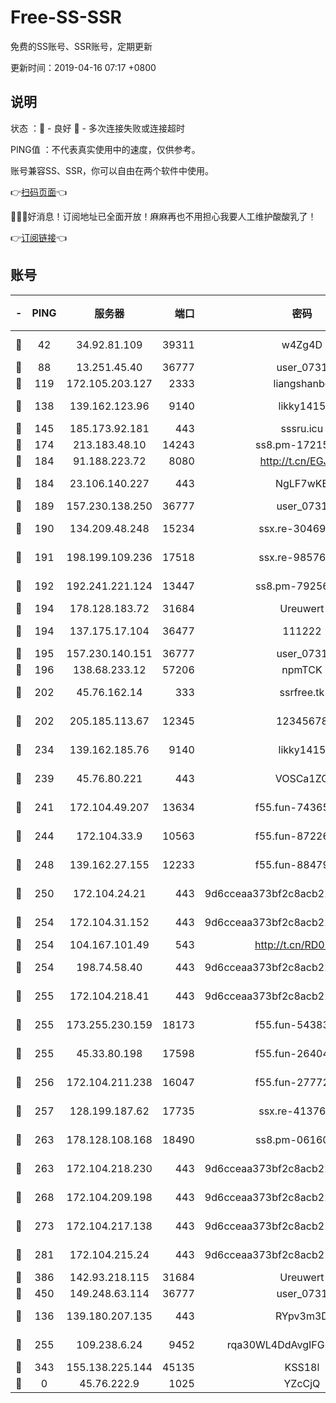 # Free-SS-SSR

免费的SS账号、SSR账号，定期更新

更新时间：2019-04-16 07:17 +0800

## 说明

状态     ：🙂 - 良好 🙁 - 多次连接失败或连接超时

PING值   ：不代表真实使用中的速度，仅供参考。

账号兼容SS、SSR，你可以自由在两个软件中使用。

👉[扫码页面](https://liesauer.github.io/Free-SS-SSR/)👈

🎉🎉🎉好消息！订阅地址已全面开放！麻麻再也不用担心我要人工维护酸酸乳了！

👉[订阅链接](https://www.liesauer.net/yogurt/subscribe?ACCESS_TOKEN=DAYxR3mMaZAsaqUb)👈

## 账号

|-|PING|服务器|端口|密码|加密方式|区域|
|:----:|:----:|:-----:|-----:|:----:|:----:|:----:|
|🙂|42|34.92.81.109|39311|w4Zg4D|chacha20-ietf|US|
|🙂|88|13.251.45.40|36777|user_0731|chacha20|SG|
|🙂|119|172.105.203.127|2333|liangshanbo|chacha20|JP|
|🙂|138|139.162.123.96|9140|likky1415|aes-256-cfb|JP|
|🙂|145|185.173.92.181|443|sssru.icu|rc4-md5|RU|
|🙂|174|213.183.48.10|14243|ss8.pm-17215433|rc4-md5|RU|
|🙂|184|91.188.223.72|8080|http://t.cn/EGJIyrl|rc4-md5|RU|
|🙂|184|23.106.140.227|443|NgLF7wKB|aes-256-cfb|US|
|🙂|189|157.230.138.250|36777|user_0731|chacha20|US|
|🙂|190|134.209.48.248|15234|ssx.re-30469029|aes-256-cfb|US|
|🙂|191|198.199.109.236|17518|ssx.re-98576674|aes-256-cfb|US|
|🙂|192|192.241.221.124|13447|ss8.pm-79256086|aes-256-cfb|US|
|🙂|194|178.128.183.72|31684|Ureuwert|chacha20|US|
|🙂|194|137.175.17.104|36477|111222|aes-256-cfb|US|
|🙂|195|157.230.140.151|36777|user_0731|chacha20|US|
|🙂|196|138.68.233.12|57206|npmTCK|rc4-md5|US|
|🙂|202|45.76.162.14|333|ssrfree.tk|aes-256-cfb|SG|
|🙂|202|205.185.113.67|12345|12345678|aes-256-cfb|US|
|🙂|234|139.162.185.76|9140|likky1415|aes-256-cfb|DE|
|🙂|239|45.76.80.221|443|VOSCa1ZG|aes-256-cfb|DE|
|🙂|241|172.104.49.207|13634|f55.fun-74365976|aes-256-cfb|SG|
|🙂|244|172.104.33.9|10563|f55.fun-87226397|aes-256-cfb|SG|
|🙂|248|139.162.27.155|12233|f55.fun-88479608|aes-256-cfb|SG|
|🙂|250|172.104.24.21|443|9d6cceaa373bf2c8acb22e60b6a58be6|aes-256-cfb|US|
|🙂|254|172.104.31.152|443|9d6cceaa373bf2c8acb22e60b6a58be6|aes-256-cfb|US|
|🙂|254|104.167.101.49|543|http://t.cn/RD0D7sx|rc4-md5|CA|
|🙂|254|198.74.58.40|443|9d6cceaa373bf2c8acb22e60b6a58be6|aes-256-cfb|US|
|🙂|255|172.104.218.41|443|9d6cceaa373bf2c8acb22e60b6a58be6|aes-256-cfb|US|
|🙂|255|173.255.230.159|18173|f55.fun-54383530|aes-256-cfb|US|
|🙂|255|45.33.80.198|17598|f55.fun-26404529|aes-256-cfb|US|
|🙂|256|172.104.211.238|16047|f55.fun-27772801|aes-256-cfb|US|
|🙂|257|128.199.187.62|17735|ssx.re-41376346|aes-256-cfb|SG|
|🙂|263|178.128.108.168|18490|ss8.pm-06160004|aes-256-cfb|SG|
|🙂|263|172.104.218.230|443|9d6cceaa373bf2c8acb22e60b6a58be6|aes-256-cfb|US|
|🙂|268|172.104.209.198|443|9d6cceaa373bf2c8acb22e60b6a58be6|aes-256-cfb|US|
|🙂|273|172.104.217.138|443|9d6cceaa373bf2c8acb22e60b6a58be6|aes-256-cfb|US|
|🙂|281|172.104.215.24|443|9d6cceaa373bf2c8acb22e60b6a58be6|aes-256-cfb|US|
|🙂|386|142.93.218.115|31684|Ureuwert|chacha20|IN|
|🙂|450|149.248.63.114|36777|user_0731|chacha20|CA|
|🙂|136|139.180.207.135|443|RYpv3m3D|aes-256-cfb|JP|
|🙂|255|109.238.6.24|9452|rqa30WL4DdAvgIFG6Fs3znzTa|aes-256-cfb|FR|
|🙂|343|155.138.225.144|45135|KSS18l|rc4-md5|US|
|🙁|0|45.76.222.9|1025|YZcCjQ|rc4-md5|JP|
